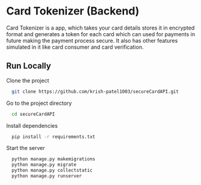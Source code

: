 
# Card Tokenizer (Backend)

Card Tokenizer is a app, which takes your card details stores it in encrypted format and generates a token for each card which can used for payments in future making the payment process secure. It also has other features simulated in it like card consumer and card verification.

## Run Locally

Clone the project

```bash
  git clone https://github.com/krish-patel1003/secureCardAPI.git
```

Go to the project directory

```bash
  cd secureCardAPI
```

Install dependencies

```bash
  pip install -r requirements.txt
```

Start the server

```bash
  python manage.py makemigrations
  python manage.py migrate
  python manage.py collectstatic
  python manage.py runserver
```

